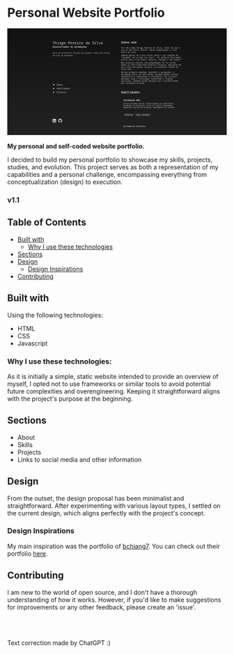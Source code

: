 # Personal Website Portfolio

<img alt="home page image" src="assets/page-picture-example.png">

**My personal and self-coded website portfolio.**

I decided to build my personal portfolio to showcase my skills, projects, studies, and evolution. This project serves as both a representation of my capabilities and a personal challenge, encompassing everything from conceptualization (design) to execution.

### v1.1

## Table of Contents
- [Built with](#built-with)
  - [Why I use these technologies](#why-i-use-these-technologies)
- [Sections](#sections)
- [Design](#design)
  - [Design Inspirations](#design-inspirations)
- [Contributing](#contributing)

## Built with
Using the following technologies:

- HTML
- CSS
- Javascript

### Why I use these technologies:
As it is initially a simple, static website intended to provide an overview of myself, I opted not to use frameworks or similar tools to avoid potential future complexities and overengineering. Keeping it straightforward aligns with the project's purpose at the beginning.

## Sections
- About
- Skills
- Projects
- Links to social media and other information

## Design
From the outset, the design proposal has been minimalist and straightforward. After experimenting with various layout types, I settled on the current design, which aligns perfectly with the project's concept.

### Design Inspirations
My main inspiration was the portfolio of [bchiang7](https://github.com/bchiang7). You can check out their portfolio [here](https://brittanychiang.com/).

## Contributing
I am new to the world of open source, and I don't have a thorough understanding of how it works. However, if you'd like to make suggestions for improvements or any other feedback, please create an 'issue'.

<br>
<br>
<br>
<span>Text correction made by ChatGPT :)</span>
